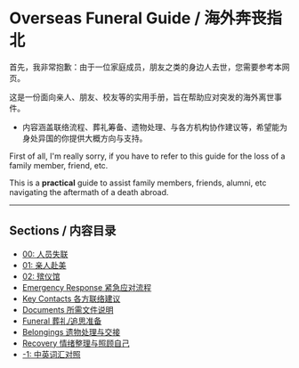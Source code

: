 # Overseas Funeral Guide / 海外奔丧指北

首先，我非常抱歉：由于一位家庭成员，朋友之类的身边人去世，您需要参考本网页。

这是一份面向亲人、朋友、校友等的实用手册，旨在帮助应对突发的海外离世事件。
- 内容涵盖联络流程、葬礼筹备、遗物处理、与各方机构协作建议等，希望能为身处异国的你提供大概方向与支持。

First of all,
I'm really sorry,
if you have to refer to this guide for the loss of a family member, friend, etc.

This is a **practical** guide to assist family members, friends, alumni, etc navigating the aftermath of a death abroad.


---

## Sections / 内容目录

- [00: 人员失联](docs/00-unreachable-contact.md)
- [01: 亲人赴美](docs/01-china-to-us.md)
- [02: 殡仪馆](docs/02-funeral-home.md)
- [Emergency Response 紧急应对流程](docs/emergency.md)
- [Key Contacts 各方联络建议](docs/contacts.md)
- [Documents 所需文件说明](docs/documents.md)
- [Funeral 葬礼/追思准备](docs/funeral.md)
- [Belongings 遗物处理与交接](docs/belongings.md)
- [Recovery 情绪整理与照顾自己](docs/recovery.md)
- [-1: 中英词汇对照](docs/99-glossary.md)
